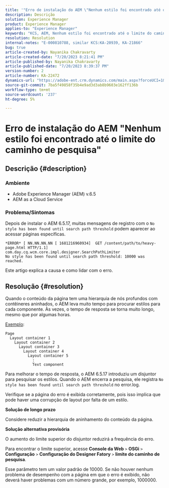 ```yaml
---
title: '"Erro de instalação do AEM \"Nenhum estilo foi encontrado até o limite do caminho de pesquisa\"'
description: Descrição
solution: Experience Manager
product: Experience Manager
applies-to: "Experience Manager"
keywords: "KCS, AEM, Nenhum estilo foi encontrado até o limite do caminho de pesquisa, hierarquia de nós profundos, contêineres aninhados"
resolution: Resolution
internal-notes: "E-000810788, similar KCS:KA-20939, KA-21866"
bug: true
article-created-by: Nayanika Chakravarty
article-created-date: "7/20/2023 8:21:41 PM"
article-published-by: Nayanika Chakravarty
article-published-date: "7/20/2023 8:39:37 PM"
version-number: 2
article-number: KA-22472
dynamics-url: "https://adobe-ent.crm.dynamics.com/main.aspx?forceUCI=1&pagetype=entityrecord&etn=knowledgearticle&id=25b2de03-3b27-ee11-9966-6045bd006149"
source-git-commit: 7ba5f49858f35b4e9ad3d3ab8b9603e162ff136b
workflow-type: tm+mt
source-wordcount: '237'
ht-degree: 5%

---
```


# Erro de instalação do AEM &quot;Nenhum estilo foi encontrado até o limite do caminho de pesquisa&quot;

## Descrição {#description}


### Ambiente

- Adobe Experience Manager (AEM) v.6.5
- AEM as a Cloud Service


### Problema/Sintomas

Depois de instalar o AEM 6.5.17, muitas mensagens de registro com o `No style has been found until search path threshold` podem aparecer ao acessar páginas específicas.


```
*ERROR* [ NN.NN.NN.NN [ 1681216960934]  GET /content/path/to/heavy-page.html HTTP/1.1]  com.day.cq.wcm.core.impl.designer.SearchPathLimiter 
No style has been found until search path threshold: 10000 was reached.
```


Este artigo explica a causa e como lidar com o erro.


## Resolução {#resolution}


Quando o conteúdo da página tem uma hierarquia de nós profundos com contêineres aninhados, o AEM leva muito tempo para procurar estilos para cada componente. Às vezes, o tempo de resposta se torna muito longo, mesmo que por algumas horas.

<u>Exemplo</u>:


```
Page
  Layout container 1
    Layout container 2
      Layout container 3
        Layout container 4
          Layout container 5
            :
            Text component
```


Para melhorar o tempo de resposta, o AEM 6.5.17 introduziu um disjuntor para pesquisar os estilos. Quando o AEM encerra a pesquisa, ele registra `No style has been found until search path threshold` no error.log.

Verifique se a página do erro é exibida corretamente, pois isso implica que pode haver uma corrupção de layout por falta de um estilo.

<b>Solução de longo prazo</b>

Considere reduzir a hierarquia de aninhamento do conteúdo da página.

<b>Solução alternativa provisória</b>

O aumento do limite superior do disjuntor reduzirá a frequência do erro.

Para encontrar o limite superior, acesse <b>Console da Web</b> `>`  <b>OSGi</b> `>`  <b>Configuração</b> `>`  <b>Configuração do Designer Fatory</b> `>`  <b>limite do caminho de pesquisa</b>.

Esse parâmetro tem um valor padrão de 10000. Se não houver nenhum problema de desempenho com a página em que o erro é exibido, não deverá haver problemas com um número grande, por exemplo, 1000000.
